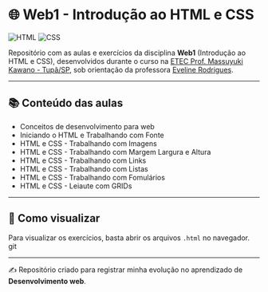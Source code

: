 # 🌐 Web1 - Introdução ao HTML e CSS

![HTML](https://img.shields.io/badge/HTML-E34F26?style=for-the-badge&logo=html5&logoColor=white)
![CSS](https://img.shields.io/badge/CSS-1572B6?style=for-the-badge&logo=css3&logoColor=white)

Repositório com as aulas e exercícios da disciplina **Web1** (Introdução ao HTML e CSS), desenvolvidos durante o curso na [ETEC Prof. Massuyuki Kawano - Tupã/SP](https://www.linkedin.com/company/etec-professor-massuyuki-kawano/posts/?feedView=all), sob orientação da professora [Eveline Rodrigues](https://www.linkedin.com/in/evelinerodrigues/overlay/about-this-profile/).

---

## 📚 Conteúdo das aulas

- Conceitos de desenvolvimento para web
- Iniciando o HTML e Trabalhando com Fonte
- HTML e CSS  - Trabalhando com Imagens  
- HTML e CSS - Trabalhando com Margem Largura e Altura  
- HTML e CSS  - Trabalhando com Links
- HTML e CSS  - Trabalhando com Listas
- HTML e CSS - Trabalhando com Fomulários
- HTML e CSS - Leiaute com GRIDs

---

## 📂 Como visualizar

Para visualizar os exercícios, basta abrir os arquivos `.html` no navegador.  git

---

✍️ Repositório criado para registrar minha evolução no aprendizado de **Desenvolvimento web**.
